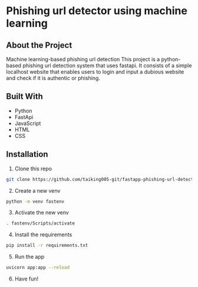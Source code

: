 # Phishing url detector using machine learning

## About the Project
Machine learning-based phishing url detection
This project is a python-based phishing url detection system that uses fastapi. It consists of a simple localhost website that enables users to login and input a dubious website and check if it is authentic or phishing.

## Built With
- Python
- FastApi
- JavaScript
- HTML
- CSS


## Installation
1. Clone this repo
```bash
git clone https://github.com/taiking005-git/fastapp-phishing-url-detector.git
```
2. Create a new venv 
```bash
python -m venv fastenv
```
3. Activate the new venv 
```bash
. fastenv/Scripts/activate
```
4. Install the requirements
```bash
pip install -r requirements.txt
```
5. Run the app
```bash
uvicorn app:app --reload
```
6. Have fun!